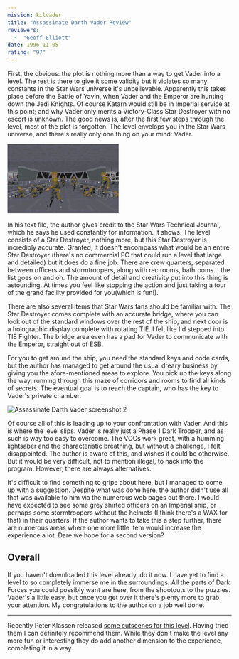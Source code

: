 ```yaml
---
mission: kilvader
title: "Assassinate Darth Vader Review"
reviewers: 
  -  "Geoff Elliott"
date: 1996-11-05
rating: "97"
---
```


First, the obvious: the plot is nothing more than a way to get Vader into a level. The rest is there to give it some validity but it violates so many constants in the Star Wars universe it's unbelievable. Apparently this takes place before the Battle of Yavin, when Vader and the Emperor are hunting down the Jedi Knights. Of course Katarn would still be in Imperial service at this point; and why Vader only merits a Victory-Class Star Destroyer with no escort is unknown. The good news is, after the first few steps through the level, most of the plot is forgotten. The level envelops you in the Star Wars universe, and there's really only one thing on your mind: Vader.

![Assassinate Darth Vader screenshot 1](./kilvader1.png "The bridge is just one example of the detail and accuracy the author put into this level.")

In his text file, the author gives credit to the Star Wars Technical Journal, which he says he used constantly for information. It shows. The level consists of a Star Destroyer, nothing more, but this Star Destroyer is incredibly accurate. Granted, it doesn't encompass what would be an entire Star Destroyer (there's no commercial PC that could run a level that large and detailed) but it does do a fine job. There are crew quarters, separated between officers and stormtroopers, along with rec rooms, bathrooms... the list goes on and on. The amount of detail and creativity put into this thing is astounding. At times you feel like stopping the action and just taking a tour of the grand facility provided for you(which is fun!).

There are also several items that Star Wars fans should be familiar with. The Star Destroyer comes complete with an accurate bridge, where you can look out of the standard windows over the rest of the ship, and next door is a holographic display complete with rotating TIE. I felt like I'd stepped into TIE Fighter. The bridge area even has a pad for Vader to communicate with the Emperor, straight out of ESB.

For you to get around the ship, you need the standard keys and code cards, but the author has managed to get around the usual dreary business by giving you the afore-mentioned areas to explore. You pick up the keys along the way, running through this maze of corridors and rooms to find all kinds of secrets. The eventual goal is to reach the captain, who has the key to Vader's private chamber.

![Assassinate Darth Vader screenshot 2](./kilvader2.png "\"The Force is with you Katarn... but you are not a Jedi yet.\"")

Of course all of this is leading up to your confrontation with Vader. And this is where the level slips. Vader is really just a Phase 1 Dark Trooper, and as such is way too easy to overcome. The VOCs work great, with a humming lightsaber and the characteristic breathing, but without a challenge, I felt disappointed. The author is aware of this, and wishes it could be otherwise. But it would be very difficult, not to mention illegal, to hack into the program. However, there are always alternatives.

It's difficult to find something to gripe about here, but I managed to come up with a suggestion. Despite what was done here, the author didn't use all that was available to him via the numerous web pages out there. I would have expected to see some grey shirted officers on an Imperial ship, or perhaps some stormtroopers without the helmets (I think there's a WAX for that) in their quarters. If the author wants to take this a step further, there are numerous areas where one more little item would increase the experience a lot. Dare we hope for a second version?

## Overall

If you haven't downloaded this level already, do it now. I have yet to find a level to so completely immerse me in the surroundings. All the parts of Dark Forces you could possibly want are here, from the shootouts to the puzzles. Vader's a little easy, but once you get over it there's plenty more to grab your attention. My congratulations to the author on a job well done.

----------

Recently Peter Klassen released [some cutscenes for this level](/missions/kilvadercut.zip). Having tried them I can definitely recommend them. While they don't make the level any more fun or interesting they do add another dimension to the experience, completing it in a way.